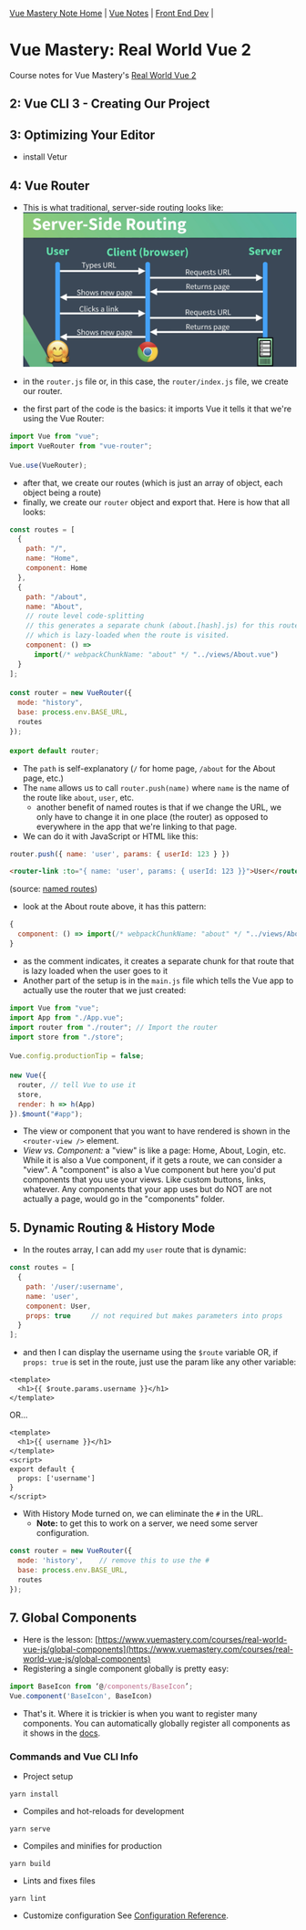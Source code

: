 [Vue Mastery Note Home](https://github.com/coolinmc6/front-end-dev/blob/master/vue/vue-mastery.md) | 
[Vue Notes](https://github.com/coolinmc6/front-end-dev/tree/master/vue) | 
[Front End Dev](https://github.com/coolinmc6/front-end-dev) |

# Vue Mastery: Real World Vue 2

Course notes for Vue Mastery's [Real World Vue 2](https://www.vuemastery.com/courses/real-world-vue-js/)

## 2: Vue CLI 3 - Creating Our Project

## 3: Optimizing Your Editor
- install Vetur

## 4: Vue Router
- This is what traditional, server-side routing looks like:
![Server Side Routing](./assets/server-side-routing.png)

- in the `router.js` file or, in this case, the `router/index.js` file, we create our
router.
- the first part of the code is the basics: it imports Vue it tells it that we're using
the Vue Router:

```js
import Vue from "vue";
import VueRouter from "vue-router";

Vue.use(VueRouter);
```
- after that, we create our routes (which is just an array of object, each object being a route)
- finally, we create our `router` object and export that. Here is how that all looks:

```js
const routes = [
  {
    path: "/",
    name: "Home",
    component: Home
  },
  {
    path: "/about",
    name: "About",
    // route level code-splitting
    // this generates a separate chunk (about.[hash].js) for this route
    // which is lazy-loaded when the route is visited.
    component: () =>
      import(/* webpackChunkName: "about" */ "../views/About.vue")
  }
];

const router = new VueRouter({
  mode: "history",
  base: process.env.BASE_URL,
  routes
});

export default router;
```
- The `path` is self-explanatory (`/` for home page, `/about` for the About page, etc.)
- The `name` allows us to call `router.push(name)` where `name` is the name of the route like `about`,
`user`, etc. 
  - another benefit of named routes is that if we change the URL, we only have to change it in one place
  (the router) as opposed to everywhere in the app that we're linking to that page.
- We can do it with JavaScript or HTML like this:

```js
router.push({ name: 'user', params: { userId: 123 } })
```
```html
<router-link :to="{ name: 'user', params: { userId: 123 }}">User</router-link>
```
(source: [named routes](https://router.vuejs.org/guide/essentials/named-routes.html))
- look at the About route above, it has this pattern:
```js
{
  component: () => import(/* webpackChunkName: "about" */ "../views/About.vue")
}
```
- as the comment indicates, it creates a separate chunk for that route that is lazy loaded
when the user goes to it
- Another part of the setup is in the `main.js` file which tells the Vue app to actually
use the router that we just created:

```js
import Vue from "vue";
import App from "./App.vue";
import router from "./router"; // Import the router
import store from "./store";

Vue.config.productionTip = false;

new Vue({
  router, // tell Vue to use it
  store,
  render: h => h(App)
}).$mount("#app");
```
- The view or component that you want to have rendered is shown in the `<router-view />` element.
- *View vs. Component:* a "view" is like a page: Home, About, Login, etc. While it is also a Vue component, 
if it gets a route, we can consider a "view". A "component" is also a Vue component but here you'd put
components that you use your views. Like custom buttons, links, whatever. Any components that your app 
uses but do NOT are not actually a page, would go in the "components" folder.

## 5. Dynamic Routing & History Mode

- In the routes array, I can add my `user` route that is dynamic:

```js
const routes = [
  {
    path: '/user/:username',
    name: 'user',
    component: User,
    props: true     // not required but makes parameters into props
  }
];
```
- and then I can display the username using the `$route` variable OR, if `props: true` is set in the route, 
just use the param like any other variable:

```vue
<template>
  <h1>{{ $route.params.username }}</h1>
</template>
```
OR...
```vue
<template>
  <h1>{{ username }}</h1>
</template>
<script>
export default {
  props: ['username']
}
</script>
```
- With History Mode turned on, we can eliminate the `#` in the URL.
  - **Note:** to get this to work on a server, we need some server configuration.
```js
const router = new VueRouter({
  mode: 'history',    // remove this to use the #
  base: process.env.BASE_URL,
  routes
});
```

## 7. Global Components
- Here is the lesson: [https://www.vuemastery.com/courses/real-world-vue-js/global-components](https://www.vuemastery.com/courses/real-world-vue-js/global-components)
- Registering a single component globally is pretty easy:

```js
import BaseIcon from ‘@/components/BaseIcon’;
Vue.component('BaseIcon', BaseIcon)
```
- That's it. Where it is trickier is when you want to register many components. You can automatically 
globally register all components as it shows in the [docs](https://vuejs.org/v2/guide/components-registration.html#Automatic-Global-Registration-of-Base-Components).


### Commands and Vue CLI Info

- Project setup
```
yarn install
```
- Compiles and hot-reloads for development
```
yarn serve
```
- Compiles and minifies for production
```
yarn build
```
- Lints and fixes files
```
yarn lint
```
- Customize configuration
See [Configuration Reference](https://cli.vuejs.org/config/).
